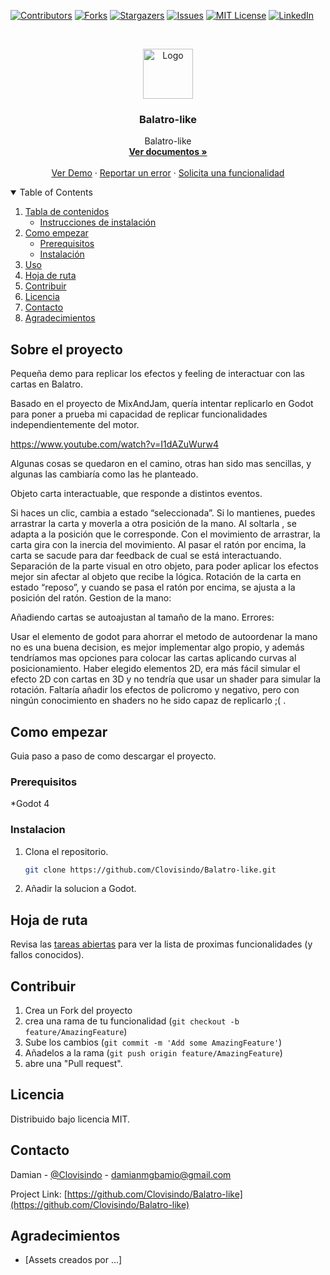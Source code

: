 <!--
*** Thanks for checking out the Best-README-Template. If you have a suggestion
*** that would make this better, please fork the repo and create a pull request
*** or simply open an issue with the tag "enhancement".
*** Thanks again! Now go create something AMAZING! :D
-->



<!-- PROJECT SHIELDS -->
<!--
*** I'm using markdown "reference style" links for readability.
*** Reference links are enclosed in brackets [ ] instead of parentheses ( ).
*** See the bottom of this document for the declaration of the reference variables
*** for contributors-url, forks-url, etc. This is an optional, concise syntax you may use.
*** https://www.markdownguide.org/basic-syntax/#reference-style-links
-->
[![Contributors][contributors-shield]][contributors-url]
[![Forks][forks-shield]][forks-url]
[![Stargazers][stars-shield]][stars-url]
[![Issues][issues-shield]][issues-url]
[![MIT License][license-shield]][license-url]
[![LinkedIn][linkedin-shield]][linkedin-url]



<!-- PROJECT LOGO -->
<br />
<p align="center">
  <a href="https://github.com/Clovisindo/Balatro-like.git">
    <img src="images/logo.png" alt="Logo" width="80" height="80">
  </a>

  <h3 align="center">Balatro-like</h3>

  <p align="center">
   Balatro-like
    <br />
    <a href="https://github.com/Clovisindo/Balatro-like"><strong>Ver documentos »</strong></a>
    <br />
    <br />
    <a href="https://github.com/Clovisindo/Balatro-like">Ver Demo</a>
    ·
    <a href="https://github.com/Clovisindo/Balatro-like/issues">Reportar un error</a>
    ·
    <a href="https://github.com/Clovisindo/Balatro-like/issues">Solicita una funcionalidad</a>
  </p>
</p>



<!-- TABLE OF CONTENTS -->
<details open="open">
  <summary>Table of Contents</summary>
  <ol>
    <li>
      <a href="#about-the-project">Tabla de contenidos</a>
      <ul>
        <li><a href="#built-with">Instrucciones de instalación</a></li>
      </ul>
    </li>
    <li>
      <a href="#getting-started">Como empezar</a>
      <ul>
        <li><a href="#prerequisites">Prerequisitos</a></li>
        <li><a href="#installation">Instalación</a></li>
      </ul>
    </li>
    <li><a href="#usage">Uso</a></li>
    <li><a href="#roadmap">Hoja de ruta</a></li>
    <li><a href="#contributing">Contribuir</a></li>
    <li><a href="#license">Licencia</a></li>
    <li><a href="#contact">Contacto</a></li>
    <li><a href="#Agradecimientos">Agradecimientos</a></li>
  </ol>
</details>



<!-- ABOUT THE PROJECT -->
## Sobre el proyecto

Pequeña demo para replicar los efectos y feeling de interactuar con las cartas en Balatro.

Basado en el proyecto de MixAndJam, quería intentar replicarlo en Godot para poner a prueba mi capacidad de replicar funcionalidades independientemente del motor.

https://www.youtube.com/watch?v=I1dAZuWurw4

Algunas cosas se quedaron en el camino, otras han sido mas sencillas, y algunas las cambiaría como las he planteado.

Objeto carta interactuable, que responde a distintos eventos.

Si haces un clic, cambia a estado “seleccionada”.
Si lo mantienes, puedes arrastrar la carta y moverla a otra posición de la mano.
Al soltarla , se adapta a la posición que le corresponde.
Con el movimiento de arrastrar, la carta gira con la inercia del movimiento.
Al pasar el ratón por encima, la carta se sacude para dar feedback de cual se está interactuando.
Separación de la parte visual en otro objeto, para poder aplicar los efectos mejor sin afectar al objeto que recibe la lógica.
Rotación de la carta en estado “reposo”, y cuando se pasa el ratón por encima, se ajusta a la posición del ratón.
Gestion de la mano:

 Añadiendo cartas se autoajustan al tamaño de la mano.
Errores:

Usar el elemento de godot para ahorrar el metodo de autoordenar la mano no es una buena decision, es mejor implementar algo propio, y además tendríamos mas opciones para colocar las cartas aplicando curvas al posicionamiento.
Haber elegido elementos 2D, era más fácil simular el efecto 2D con cartas en 3D y no tendría que usar un shader para simular la rotación.
Faltaría añadir los efectos de policromo y negativo, pero con ningún conocimiento en shaders no he sido capaz de replicarlo ;( .

<!-- Como empezar -->
## Como empezar

Guia paso a paso de como descargar el proyecto.

### Prerequisitos

*Godot 4
### Instalacion

1. Clona el repositorio.
   ```sh
   git clone https://github.com/Clovisindo/Balatro-like.git
   ```
2. Añadir la solucion a Godot.


<!-- Hoja de ruta -->
## Hoja de ruta

Revisa las [tareas abiertas](https://github.com/Clovisindo/Balatro-like/issues) para ver la lista de proximas funcionalidades (y fallos conocidos).



<!-- Contribuir -->
## Contribuir

1. Crea un Fork del proyecto
2. crea una rama de tu funcionalidad (`git checkout -b feature/AmazingFeature`)
3. Sube los cambios (`git commit -m 'Add some AmazingFeature'`)
4. Añadelos a la rama (`git push origin feature/AmazingFeature`)
5. abre una "Pull request".



<!-- LICENCIA -->
## Licencia
Distribuido bajo licencia MIT.


<!-- Contacto -->
## Contacto

Damian - [@Clovisindo](https://twitter.com/Clovisindo) - damianmgbamio@gmail.com

Project Link: [https://github.com/Clovisindo/Balatro-like](https://github.com/Clovisindo/Balatro-like)


<!-- Agradecimientos -->
## Agradecimientos

* [Assets creados por ...]


<!-- MARKDOWN LINKS & IMAGES -->
<!-- https://www.markdownguide.org/basic-syntax/#reference-style-links -->
[contributors-shield]: https://img.shields.io/github/contributors/Clovisindo/Balatro-like.svg?style=for-the-badge
[contributors-url]: https://github.com/Clovisindo/Balatro-like/graphs/contributors
[forks-shield]: https://img.shields.io/github/forks/Clovisindo/Balatro-like.svg?style=for-the-badge
[forks-url]: https://github.com/Clovisindo/Balatro-like/network/members
[stars-shield]: https://img.shields.io/github/stars/Clovisindo/Balatro-like.svg?style=for-the-badge
[stars-url]: https://github.com/Clovisindo/Balatro-like/stargazers
[issues-shield]: https://img.shields.io/github/issues/Clovisindo/Balatro-like.svg?style=for-the-badge
[issues-url]: https://github.com/Clovisindo/Balatro-like/issues
[license-shield]: https://img.shields.io/github/license/Clovisindo/Balatro-like.svg?style=for-the-badge
[license-url]: https://github.com/Clovisindo/Balatro-like/blob/master/license.txt
[linkedin-shield]: https://img.shields.io/badge/-LinkedIn-black.svg?style=for-the-badge&logo=linkedin&colorB=555
[linkedin-url]: https://linkedin.com/in/Clovisindo
[product-screenshot]: images/screenshot.png
